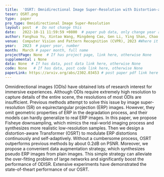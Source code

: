 ```yaml
---
title:  'OSRT: Omnidirectional Image Super-Resolution with Distortion-aware Transformer'  #  Paper title, covered by ''
teser: OSRT.png
type:  paper
pro_type: Omnidirectional Image Super-Resolution
layout: post  #  Do not change this
date:   2022-10-11 11:59:59 +0800  # paper pub data, only change year and month according to this format
author: Fanghua Yu, Xintao Wang, Mingdeng Cao, Gen Li, Ying Shan, Chao Dong
venue:  Computer Vision and Pattern Recognition (CVPR), 2023 #Where it be, ICCV and CVPR remove IEEE Conference on,
year:   2023  # paper year, number
month:  March # paper month, full name
projectPage: None  # If has project page, link here, otherwise None
supplemental : None
data: None  # If has data, post data link here, otherwise None
code: None   # If has data, post code link here, otherwise None
paperLink: https://arxiv.org/abs/2302.03453 # post paper pdf link here
---
```

Omnidirectional images (ODIs) have obtained lots of research interest for immersive experiences. Although ODIs
require extremely high resolution to capture details of the
entire scene, the resolutions of most ODIs are insufficient.
Previous methods attempt to solve this issue by image
super-resolution (SR) on equirectangular projection (ERP)
images. However, they omit geometric properties of ERP in
the degradation process, and their models can hardly generalize to real ERP images. In this paper, we propose Fisheye
downsampling, which mimics the real-world imaging process and synthesizes more realistic low-resolution samples.
Then we design a distortion-aware Transformer (OSRT) to
modulate ERP distortions continuously and self-adaptively.
Without a cumbersome process, OSRT outperforms previous methods by about 0.2dB on PSNR. Moreover, we propose a convenient data augmentation strategy, which synthesizes pseudo ERP images from plain images. This simple
strategy can alleviate the over-fitting problem of large networks and significantly boost the performance of ODISR.
Extensive experiments have demonstrated the state-of-theart performance of our OSRT.